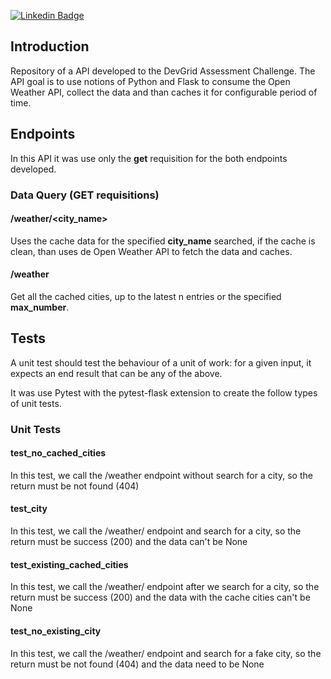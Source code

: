[![Linkedin Badge](https://img.shields.io/badge/-Antonio%20Jonas-0282d0?style=flat-square&logo=Linkedin&logoColor=white&link=https://www.linkedin.com/in/antonio-jonas-gonçalves-de-oliveira-7a3830191/)](https://www.linkedin.com/in/antonio-jonas-gonçalves-de-oliveira-7a3830191/)

## Introduction
<p>
    Repository of a API developed to the DevGrid Assessment Challenge. The API goal is to use notions of Python and Flask to consume the Open Weather API, collect the data and than caches it for configurable period of time.
</p>

## Endpoints

<p>
    In this API it was use only the <b>get</b> requisition for the both endpoints developed.
</p>

### Data Query (GET requisitions)

#### **/weather/<city_name>**

<p>
    Uses the cache data for the specified <b>city_name</b> searched, if the cache is clean, than uses de Open Weather API to fetch the data and caches.
</p>
 
 #### **/weather**

<p>
    Get all the cached cities, up to the latest n entries or the specified <b>max_number</b>.
</p>

## Tests
<p>
    A unit test should test the behaviour of a unit of work: for a given input, it expects an end result that can be any of the above.
</p>

<p>
    It was use Pytest with the pytest-flask extension to create the follow types of unit tests.
</p>

### Unit Tests

#### **test_no_cached_cities**

<p>
  In this test, we call the /weather endpoint without search for a city, so the return must be not found (404)
</p>

#### **test_city**

<p>
  In this test, we call the /weather/<city_name> endpoint and search for a city, so the return must be success (200) and the data can't be None
</p>

#### **test_existing_cached_cities**

<p>
  In this test, we call the /weather/ endpoint after we search for a city, so the return must be success (200) and the data with the cache cities can't be None
</p>

#### **test_no_existing_city**

<p>
  In this test, we call the /weather/<city_name> endpoint and search for a fake city, so the return must be not found (404) and the data need to be None
</p>
